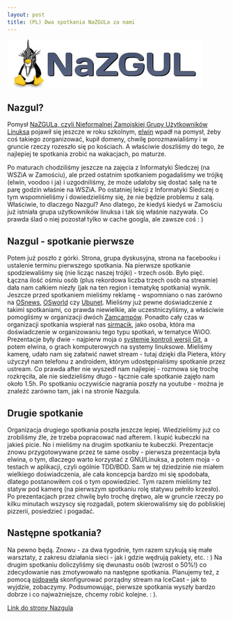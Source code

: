 ```yaml
---
layout: post
title: (PL) Dwa spotkania NaZGULa za nami
---
```


![nazgul logo](/assets/2012-06-27-nazgul-logo.jpg)


Nazgul?
-------

Pomysł [NaZGULa, czyli Nieformalnej Zamojskiej Grupy Użytkowników Linuksa](http://nazgul.edu.pl/2012/06/drugie-spotkanie-podsumowanie/trackback) pojawił się jeszcze w roku szkolnym, [elwin](http://elwin013.com) wpadł na pomysł, żeby coś takiego zorganizować, kupił domeny, chwilę porozmawialiśmy i w gruncie rzeczy rozeszło się po kościach. A właściwie doszliśmy do tego, że najlepiej te spotkania zrobić na wakacjach, po maturze.


Po maturach chodziliśmy jeszcze na zajęcia z Informatyki Śledczej (na WSZiA w Zamościu), ale przed ostatnim spotkaniem pogadaliśmy we trójkę (elwin, voodoo i ja) i uzgodniliśmy, że może udałoby się dostać salę na te parę godzin właśnie na WSZiA. Po ostatniej lekcji z Informatyki Śledczej o tym wspomnieliśmy i dowiedzieliśmy się, że nie będzie problemu z salą.
Właściwie, to dlaczego Nazgul? Ano dlatego, że kiedyś kiedyś w Zamościu już istniała grupa użytkowników linuksa i tak się właśnie nazywała. Co prawda ślad o niej pozostał tylko w cache googla, ale zawsze coś : )

Nazgul - spotkanie pierwsze
---------------------------

Potem już poszło z górki. Strona, grupa dyskusyjna, strona na facebooku i ustalenie terminu pierwszego spotkania. Na pierwsze spotkanie spodziewaliśmy się (nie licząc naszej trójki) - trzech osób. Było pięć. Łączna ilość ośmiu osób (plus rekordowa liczba trzech osób na streamie) dała nam całkiem niezły (jak na ten region i tematykę spotkania) wynik. Jeszcze przed spotkaniem mieliśmy reklamę - wspomniano o nas zarówno na [OSnews](http://osnews.pl), [OSworld](http://osworld.pl) czy [Ubunet](http://ubunet.pl). Mieliśmy już pewne doświadczenie z takimi spotkaniami, co prawda niewielkie, ale uczestniczyliśmy, a właściwie pomogliśmy w organizacji dwóch [Zamcampów](http://zamcamp.pl). Ponadto cały czas w organizacji spotkania wspierał nas [sirmacik](http://sirmacik.net), jako osoba, która ma doświadczenie w organizowaniu tego typu spotkań, w tematyce WiOO.
Prezentacje były dwie - najpierw moja o [systemie kontroli wersji Git](http://pl.wikipedia.org/wiki/Git_(oprogramowanie)), a potem elwina, o grach komputerowych na systemy linuksowe. Mieliśmy kamerę, udało nam się załatwić nawet stream - tutaj dzięki dla Pietera, który użyczył nam telefonu z androidem, którym udostępnialiśmy spotkanie przez ustream. Co prawda after nie wyszedł nam najlepiej - rozmowa się trochę rozkręciła, ale nie siedzieliśmy długo - łącznie całe spotkanie zajęło nam około 1.5h. Po spotkaniu oczywiście nagrania poszły na youtube - można je znaleźć zarówno tam, jak i na stronie Nazgula.

Drugie spotkanie
----------------

Organizacja drugiego spotkania poszła jeszcze lepiej. Wiedzieliśmy już co zrobiliśmy źle, że trzeba popracować nad afterem. I kupić kubeczki na jakieś picie. No i mieliśmy na drugim spotkaniu te kubeczki. Prezentacje znowu przygotowywane przez te same osoby - pierwsza prezentacja była elwina, o tym, dlaczego warto korzystać z GNU/Linuksa, a potem moja - o testach w aplikacji, czyli ogólnie TDD/BDD. Sam w tej dziedzinie nie miałem wielkiego doświadczenia, ale cała koncepcja bardzo mi się spodobała, dlatego postanowiłem coś o tym opowiedzieć.
Tym razem mieliśmy też statyw pod kamerę (na pierwszym spotkaniu rolę statywu pełniło krzesło). Po prezentacjach przez chwilę było trochę drętwo, ale w gruncie rzeczy po kilku minutach wszyscy się rozgadali, potem skierowaliśmy się do pobliskiej pizzerii, posiedzieć i pogadać. 

Następne spotkania?
-------------------

Na pewno będą. Znowu - za dwa tygodnie, tym razem szykują się małe warsztaty, z zakresu działania sieci - jak i gdzie wędrują pakiety, etc. : ) Na drugim spotkaniu doliczyliśmy się dwunastu osób (wzrost o 50%!) co zdecydowanie nas zmotywowało na następne spotkania. Planujemy też, z pomocą [pidpawła](http://pidpawel.eu) skonfigurować porządny stream na IceCast - jak to wyjdzie, zobaczymy. Podsumowując, pierwsze spotkania wyszły bardzo dobrze i co najważniejsze, chcemy robić kolejne. : ).

[Link do strony Nazgula](http://nazgul.edu.pl)
